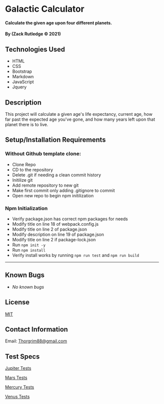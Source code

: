 # Galactic Calculator

#### Calculate the given age upon four different planets.

#### By (Zack Rutledge © 2021)

## Technologies Used

* HTML
* CSS
* Bootstrap
* Markdown
* JavaScript
* Jquery

## Description

This project will calculate a given age's life expectancy, current age, how far past the expected age you've gone, and how many years left upon that planet there is to live.

## Setup/Installation Requirements

### Without Github template clone:

* Clone Repo
* CD to the repository
* Delete .git if needing a clean commit history
* Initilize git
* Add remote repository to new git
* Make first commit only adding .gitignore to commit
* Open new repo to begin npm initilization

### Npm Initialization

* Verify package.json has correct npm packages for needs
* Modify title on line 18 of webpack.config.js
* Modify title on line 2 of package.json
* Modify description on line 19 of package.json
* Modify title on line 2 if package-lock.json
* Run ```npm init -y```
* Run ```npm install```
* Verify install works by running ```npm run test``` and ```npm run build```

* * *
## Known Bugs

* _No known bugs_

## License

[MIT](LICENSE.txt)

## Contact Information

Email: Thorgrim88@gmail.com

## Test Specs

[Jupiter Tests](__tests__/jupiter.test.js)

[Mars Tests](__tests__/mars.test.js)

[Mercury Tests](__tests__/mercury.test.js)

[Venus Tests](__tests__/venus.test.js)

